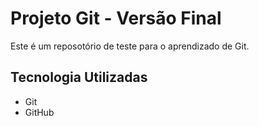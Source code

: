 # Projeto Git - Versão Final
Este é um reposotório de teste para o aprendizado de Git.

## Tecnologia Utilizadas
- Git
- GitHub

